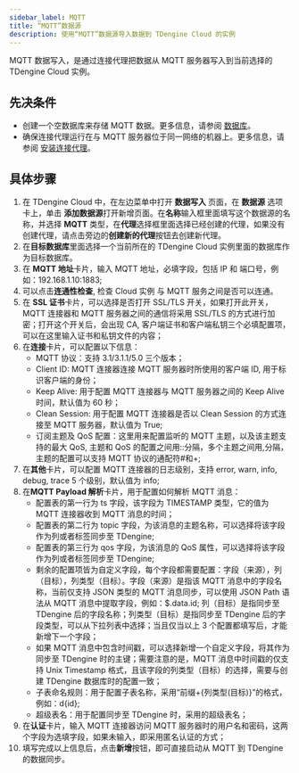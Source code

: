 ```yaml
---
sidebar_label: MQTT
title: “MQTT”数据源
description: 使用“MQTT”数据源导入数据到 TDengine Cloud 的实例
---
```


MQTT 数据写入，是通过连接代理把数据从 MQTT 服务器写入到当前选择的 TDengine Cloud 实例。

## 先决条件

- 创建一个空数据库来存储 MQTT 数据。更多信息，请参阅 [数据库](../../../programming/model/#create-database)。
- 确保连接代理运行在与 MQTT 服务器位于同一网络的机器上。更多信息，请参阅 [安装连接代理](../install-agent/)。

## 具体步骤

1. 在 TDengine Cloud 中，在左边菜单中打开 **数据写入** 页面，在 **数据源** 选项卡上，单击 **添加数据源**打开新增页面。在**名称**输入框里面填写这个数据源的名称，并选择 **MQTT** 类型，在**代理**选择框里面选择已经创建的代理，如果没有创建代理，请点击旁边的**创建新的代理**按钮去创建新代理。
2. 在**目标数据库**里面选择一个当前所在的 TDengine Cloud 实例里面的数据库作为目标数据库。
3. 在 **MQTT 地址**卡片，输入 MQTT 地址，必填字段，包括 IP 和 端口号，例如：192.168.1.10:1883;
4. 可以点击**连通性检查**, 检查 Cloud 实例 与 MQTT 服务之间是否可以连通。
5. 在 **SSL 证书**卡片，可以选择是否打开 SSL/TLS 开关，如果打开此开关，MQTT 连接器和 MQTT 服务器之间的通信将采用 SSL/TLS 的方式进行加密；打开这个开关后，会出现 CA, 客户端证书和客户端私钥三个必填配置项，可以在这里输入证书和私钥文件的内容；
6. 在**连接**卡片，可以配置以下信息：
   - MQTT 协议：支持 3.1/3.1.1/5.0 三个版本；
   - Client ID: MQTT 连接器连接 MQTT 服务器时所使用的客户端 ID, 用于标识客户端的身份；
   - Keep Alive: 用于配置 MQTT 连接器与 MQTT 服务器之间的 Keep Alive 时间，默认值为 60 秒；
   - Clean Session: 用于配置 MQTT 连接器是否以 Clean Session 的方式连接至 MQTT 服务器，默认值为 True;
   - 订阅主题及 QoS 配置：这里用来配置监听的 MQTT 主题，以及该主题支持的最大 QoS, 主题和 QoS 的配置之间用::分隔，多个主题之间用,分隔，主题的配置可以支持 MQTT 协议的通配符#和+;
7. 在**其他**卡片，可以配置 MQTT 连接器的日志级别，支持 error, warn, info, debug, trace 5 个级别，默认值为 info;
8. 在**MQTT Payload 解析**卡片，用于配置如何解析 MQTT 消息：
   - 配置表的第一行为 ts 字段，该字段为 TIMESTAMP 类型，它的值为 MQTT 连接器收到 MQTT 消息的时间；
   - 配置表的第二行为 topic 字段，为该消息的主题名称，可以选择将该字段作为列或者标签同步至 TDengine;
   - 配置表的第三行为 qos 字段，为该消息的 QoS 属性，可以选择将该字段作为列或者标签同步至 TDengine;
   - 剩余的配置项皆为自定义字段，每个字段都需要配置：字段（来源），列（目标），列类型（目标）。字段（来源）是指该 MQTT 消息中的字段名称，当前仅支持 JSON 类型的 MQTT 消息同步，可以使用 JSON Path 语法从 MQTT 消息中提取字段，例如：$.data.id; 列（目标）是指同步至 TDengine 后的字段名称；列类型（目标）是指同步至 TDengine 后的字段类型，可以从下拉列表中选择；当且仅当以上 3 个配置都填写后，才能新增下一个字段；
   - 如果 MQTT 消息中包含时间戳，可以选择新增一个自定义字段，将其作为同步至 TDengine 时的主键；需要注意的是，MQTT 消息中时间戳的仅支持 Unix Timestamp 格式，且该字段的列类型（目标）的选择，需要与创建 TDengine 数据库时的配置一致；
   - 子表命名规则：用于配置子表名称，采用“前缀+\{列类型(目标)}”的格式，例如：d\{id};
   - 超级表名：用于配置同步至 TDengine 时，采用的超级表名；
9. 在**认证**卡片，输入 MQTT 连接器访问 MQTT 服务器时的用户名和密码，这两个字段为选填字段，如果未输入，即采用匿名认证的方式；
10. 填写完成以上信息后，点击**新增**按钮，即可直接启动从 MQTT 到 TDengine 的数据同步。
